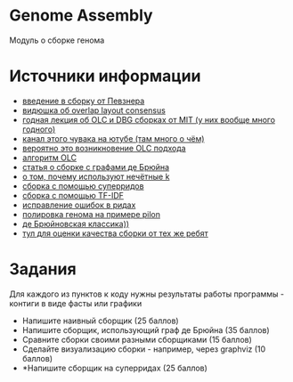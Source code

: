 # Genome Assembly
Модуль о сборке генома


# Источники информации
* [введение в сборку от Певзнера](http://users.dimi.uniud.it/~alberto.policriti/home/sites/default/files/bioinformatica-specialistica/PS_chapter-3.pdf)
* [видюшка об overlap layout consensus](https://www.youtube.com/watch?v=hB2i_Uwm-HQ)
* [годная лекция об OLC и DBG сборках от MIT (у них вообще много годного)](https://www.youtube.com/watch?v=ZYW2AeDE6wU)
* [канал этого чувака на ютубе (там много о чём)](https://www.youtube.com/user/RobEdwardsSDSU/videos)
* [вероятно это возникновение OLC подхода](https://www.ncbi.nlm.nih.gov/pubmed/?term=Myers+EW.+Toward+simplifying+and+accurately+formulating+fragment)
* [алгоритм OLC](http://www.cs.jhu.edu/~langmea/resources/lecture_notes/assembly_olc.pdf)
* [статья о сборке с графами де Брюйна](https://www.ncbi.nlm.nih.gov/pubmed/22068540)
* [о том, почему используют нечётные k](https://bioinformatics.stackexchange.com/questions/156/why-do-some-assemblers-require-an-odd-length-kmer-for-the-construction-of-de-bru)
* [сборка с помощью суперридов](https://academic.oup.com/bioinformatics/article/29/21/2669/195975)
* [сборка с помощью TF-IDF](https://genome.cshlp.org/content/27/5/722.full.pdf+html)
* [исправление ошибок в ридах](https://www.ncbi.nlm.nih.gov/pubmed/?term=Comparative+assessment+of+long-read+error+correction+software+applied+to+Nanopore+RNA-sequencing+data)
* [полировка генома на примере pilon](https://journals.plos.org/plosone/article/file?id=10.1371/journal.pone.0112963&type=printable)
* [де Брюйновская классика))](http://cab.spbu.ru/software/spades/)
* [тул для оценки качества сборки от тех же ребят](http://cab.spbu.ru/software/quast/)


# Задания
Для каждого из пунктов к коду нужны результаты работы программы - контиги в виде фасты или графики
* Напишите наивный сборщик (25 баллов)
* Напишите сборщик, использующий граф де Брюйна (35 баллов)
* Сравните сборки своими разными сборщиками (15 баллов)
* Сделайте визуализацию сборки - например, через graphviz (10 баллов)
* *Напишите сборщик на суперридах (25 баллов)
